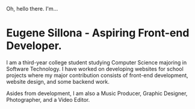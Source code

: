 Oh, hello there. I'm...

# Eugene Sillona - Aspiring Front-end Developer.

I am a third-year college student studying Computer Science majoring in Software Technology. I have worked on developing websites for school projects where my major contribution consists of front-end development, website design, and some backend work.

Asides from development, I am also a Music Producer, Graphic Designer, Photographer, and a Video Editor.



<!--
**jojiSillona/jojiSillona** is a ✨ _special_ ✨ repository because its `README.md` (this file) appears on your GitHub profile.

Here are some ideas to get you started:

- 🔭 I’m currently working on ...
- 🌱 I’m currently learning ...
- 👯 I’m looking to collaborate on ...
- 🤔 I’m looking for help with ...
- 💬 Ask me about ...
- 📫 How to reach me: ...
- 😄 Pronouns: ...
- ⚡ Fun fact: ...
-->
